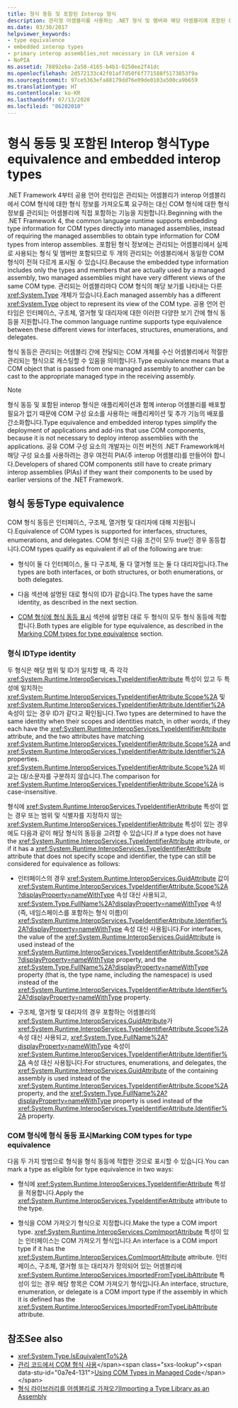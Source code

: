 ```yaml
---
title: 형식 동등 및 포함된 Interop 형식
description: 관리형 어셈블리를 사용하는 .NET 형식 및 멤버와 해당 어셈블리에 포함된 COM 형식 간의 형식 동등성을 이해합니다. .NET 4 이상에 해당합니다.
ms.date: 03/30/2017
helpviewer_keywords:
- type equivalence
- embedded interop types
- primary interop assemblies,not necessary in CLR version 4
- NoPIA
ms.assetid: 78892eba-2a58-4165-b4b1-0250ee2f41dc
ms.openlocfilehash: 2d572133c42f01af7d50f6f771588f5173853f9a
ms.sourcegitcommit: 97ce5363efa88179dd76e09de0103a500ca9b659
ms.translationtype: HT
ms.contentlocale: ko-KR
ms.lasthandoff: 07/13/2020
ms.locfileid: "86282010"
---
```

# <a name="type-equivalence-and-embedded-interop-types"></a><span data-ttu-id="0a7e4-104">형식 동등 및 포함된 Interop 형식</span><span class="sxs-lookup"><span data-stu-id="0a7e4-104">Type equivalence and embedded interop types</span></span>

<span data-ttu-id="0a7e4-105">.NET Framework 4부터 공용 언어 런타임은 관리되는 어셈블리가 interop 어셈블리에서 COM 형식에 대한 형식 정보를 가져오도록 요구하는 대신 COM 형식에 대한 형식 정보를 관리되는 어셈블리에 직접 포함하는 기능을 지원합니다.</span><span class="sxs-lookup"><span data-stu-id="0a7e4-105">Beginning with the .NET Framework 4, the common language runtime supports embedding type information for COM types directly into managed assemblies, instead of requiring the managed assemblies to obtain type information for COM types from interop assemblies.</span></span> <span data-ttu-id="0a7e4-106">포함된 형식 정보에는 관리되는 어셈블리에서 실제로 사용되는 형식 및 멤버만 포함되므로 두 개의 관리되는 어셈블리에서 동일한 COM 형식이 전혀 다르게 표시될 수 있습니다.</span><span class="sxs-lookup"><span data-stu-id="0a7e4-106">Because the embedded type information includes only the types and members that are actually used by a managed assembly, two managed assemblies might have very different views of the same COM type.</span></span> <span data-ttu-id="0a7e4-107">관리되는 어셈블리마다 COM 형식의 해당 보기를 나타내는 다른 <xref:System.Type> 개체가 있습니다.</span><span class="sxs-lookup"><span data-stu-id="0a7e4-107">Each managed assembly has a different <xref:System.Type> object to represent its view of the COM type.</span></span> <span data-ttu-id="0a7e4-108">공용 언어 런타임은 인터페이스, 구조체, 열거형 및 대리자에 대한 이러한 다양한 보기 간에 형식 동등을 지원합니다.</span><span class="sxs-lookup"><span data-stu-id="0a7e4-108">The common language runtime supports type equivalence between these different views for interfaces, structures, enumerations, and delegates.</span></span>

<span data-ttu-id="0a7e4-109">형식 동등은 관리되는 어셈블리 간에 전달되는 COM 개체를 수신 어셈블리에서 적절한 관리되는 형식으로 캐스팅할 수 있음을 의미합니다.</span><span class="sxs-lookup"><span data-stu-id="0a7e4-109">Type equivalence means that a COM object that is passed from one managed assembly to another can be cast to the appropriate managed type in the receiving assembly.</span></span>

> [!NOTE]
> <span data-ttu-id="0a7e4-110">형식 동등 및 포함된 interop 형식은 애플리케이션과 함께 interop 어셈블리를 배포할 필요가 없기 때문에 COM 구성 요소를 사용하는 애플리케이션 및 추가 기능의 배포를 간소화합니다.</span><span class="sxs-lookup"><span data-stu-id="0a7e4-110">Type equivalence and embedded interop types simplify the deployment of applications and add-ins that use COM components, because it is not necessary to deploy interop assemblies with the applications.</span></span> <span data-ttu-id="0a7e4-111">공유 COM 구성 요소의 개발자는 이전 버전의 .NET Framework에서 해당 구성 요소를 사용하려는 경우 여전히 PIA(주 interop 어셈블리)를 만들어야 합니다.</span><span class="sxs-lookup"><span data-stu-id="0a7e4-111">Developers of shared COM components still have to create primary interop assemblies (PIAs) if they want their components to be used by earlier versions of the .NET Framework.</span></span>

## <a name="type-equivalence"></a><span data-ttu-id="0a7e4-112">형식 동등</span><span class="sxs-lookup"><span data-stu-id="0a7e4-112">Type equivalence</span></span>

 <span data-ttu-id="0a7e4-113">COM 형식 동등은 인터페이스, 구조체, 열거형 및 대리자에 대해 지원됩니다.</span><span class="sxs-lookup"><span data-stu-id="0a7e4-113">Equivalence of COM types is supported for interfaces, structures, enumerations, and delegates.</span></span> <span data-ttu-id="0a7e4-114">COM 형식은 다음 조건이 모두 true인 경우 동등합니다.</span><span class="sxs-lookup"><span data-stu-id="0a7e4-114">COM types qualify as equivalent if all of the following are true:</span></span>

- <span data-ttu-id="0a7e4-115">형식이 둘 다 인터페이스, 둘 다 구조체, 둘 다 열거형 또는 둘 다 대리자입니다.</span><span class="sxs-lookup"><span data-stu-id="0a7e4-115">The types are both interfaces, or both structures, or both enumerations, or both delegates.</span></span>

- <span data-ttu-id="0a7e4-116">다음 섹션에 설명된 대로 형식의 ID가 같습니다.</span><span class="sxs-lookup"><span data-stu-id="0a7e4-116">The types have the same identity, as described in the next section.</span></span>

- <span data-ttu-id="0a7e4-117">[COM 형식에 형식 동등 표시](#marking-com-types-for-type-equivalence) 섹션에 설명된 대로 두 형식이 모두 형식 동등에 적합합니다.</span><span class="sxs-lookup"><span data-stu-id="0a7e4-117">Both types are eligible for type equivalence, as described in the [Marking COM types for type equivalence](#marking-com-types-for-type-equivalence) section.</span></span>

### <a name="type-identity"></a><span data-ttu-id="0a7e4-118">형식 ID</span><span class="sxs-lookup"><span data-stu-id="0a7e4-118">Type identity</span></span>

<span data-ttu-id="0a7e4-119">두 형식은 해당 범위 및 ID가 일치할 때, 즉 각각 <xref:System.Runtime.InteropServices.TypeIdentifierAttribute> 특성이 있고 두 특성에 일치하는 <xref:System.Runtime.InteropServices.TypeIdentifierAttribute.Scope%2A> 및 <xref:System.Runtime.InteropServices.TypeIdentifierAttribute.Identifier%2A> 속성이 있는 경우 ID가 같다고 확인됩니다.</span><span class="sxs-lookup"><span data-stu-id="0a7e4-119">Two types are determined to have the same identity when their scopes and identities match, in other words, if they each have the <xref:System.Runtime.InteropServices.TypeIdentifierAttribute> attribute, and the two attributes have matching <xref:System.Runtime.InteropServices.TypeIdentifierAttribute.Scope%2A> and <xref:System.Runtime.InteropServices.TypeIdentifierAttribute.Identifier%2A> properties.</span></span> <span data-ttu-id="0a7e4-120"><xref:System.Runtime.InteropServices.TypeIdentifierAttribute.Scope%2A> 비교는 대/소문자를 구분하지 않습니다.</span><span class="sxs-lookup"><span data-stu-id="0a7e4-120">The comparison for <xref:System.Runtime.InteropServices.TypeIdentifierAttribute.Scope%2A> is case-insensitive.</span></span>

<span data-ttu-id="0a7e4-121">형식에 <xref:System.Runtime.InteropServices.TypeIdentifierAttribute> 특성이 없는 경우 또는 범위 및 식별자를 지정하지 않는 <xref:System.Runtime.InteropServices.TypeIdentifierAttribute> 특성이 있는 경우에도 다음과 같이 해당 형식의 동등을 고려할 수 있습니다.</span><span class="sxs-lookup"><span data-stu-id="0a7e4-121">If a type does not have the <xref:System.Runtime.InteropServices.TypeIdentifierAttribute> attribute, or if it has a <xref:System.Runtime.InteropServices.TypeIdentifierAttribute> attribute that does not specify scope and identifier, the type can still be considered for equivalence as follows:</span></span>

- <span data-ttu-id="0a7e4-122">인터페이스의 경우 <xref:System.Runtime.InteropServices.GuidAttribute> 값이 <xref:System.Runtime.InteropServices.TypeIdentifierAttribute.Scope%2A?displayProperty=nameWithType> 속성 대신 사용되고, <xref:System.Type.FullName%2A?displayProperty=nameWithType> 속성(즉, 네임스페이스를 포함하는 형식 이름)이 <xref:System.Runtime.InteropServices.TypeIdentifierAttribute.Identifier%2A?displayProperty=nameWithType> 속성 대신 사용됩니다.</span><span class="sxs-lookup"><span data-stu-id="0a7e4-122">For interfaces, the value of the <xref:System.Runtime.InteropServices.GuidAttribute> is used instead of the <xref:System.Runtime.InteropServices.TypeIdentifierAttribute.Scope%2A?displayProperty=nameWithType> property, and the <xref:System.Type.FullName%2A?displayProperty=nameWithType> property (that is, the type name, including the namespace) is used instead of the <xref:System.Runtime.InteropServices.TypeIdentifierAttribute.Identifier%2A?displayProperty=nameWithType> property.</span></span>

- <span data-ttu-id="0a7e4-123">구조체, 열거형 및 대리자의 경우 포함하는 어셈블리의 <xref:System.Runtime.InteropServices.GuidAttribute>가 <xref:System.Runtime.InteropServices.TypeIdentifierAttribute.Scope%2A> 속성 대신 사용되고, <xref:System.Type.FullName%2A?displayProperty=nameWithType> 속성이 <xref:System.Runtime.InteropServices.TypeIdentifierAttribute.Identifier%2A> 속성 대신 사용됩니다.</span><span class="sxs-lookup"><span data-stu-id="0a7e4-123">For structures, enumerations, and delegates, the <xref:System.Runtime.InteropServices.GuidAttribute> of the containing assembly is used instead of the <xref:System.Runtime.InteropServices.TypeIdentifierAttribute.Scope%2A> property, and the <xref:System.Type.FullName%2A?displayProperty=nameWithType> property is used instead of the <xref:System.Runtime.InteropServices.TypeIdentifierAttribute.Identifier%2A> property.</span></span>

### <a name="marking-com-types-for-type-equivalence"></a><span data-ttu-id="0a7e4-124">COM 형식에 형식 동등 표시</span><span class="sxs-lookup"><span data-stu-id="0a7e4-124">Marking COM types for type equivalence</span></span>

 <span data-ttu-id="0a7e4-125">다음 두 가지 방법으로 형식을 형식 동등에 적합한 것으로 표시할 수 있습니다.</span><span class="sxs-lookup"><span data-stu-id="0a7e4-125">You can mark a type as eligible for type equivalence in two ways:</span></span>

- <span data-ttu-id="0a7e4-126">형식에 <xref:System.Runtime.InteropServices.TypeIdentifierAttribute> 특성을 적용합니다.</span><span class="sxs-lookup"><span data-stu-id="0a7e4-126">Apply the <xref:System.Runtime.InteropServices.TypeIdentifierAttribute> attribute to the type.</span></span>

- <span data-ttu-id="0a7e4-127">형식을 COM 가져오기 형식으로 지정합니다.</span><span class="sxs-lookup"><span data-stu-id="0a7e4-127">Make the type a COM import type.</span></span> <span data-ttu-id="0a7e4-128"><xref:System.Runtime.InteropServices.ComImportAttribute> 특성이 있는 인터페이스는 COM 가져오기 형식입니다.</span><span class="sxs-lookup"><span data-stu-id="0a7e4-128">An interface is a COM import type if it has the <xref:System.Runtime.InteropServices.ComImportAttribute> attribute.</span></span> <span data-ttu-id="0a7e4-129">인터페이스, 구조체, 열거형 또는 대리자가 정의되어 있는 어셈블리에 <xref:System.Runtime.InteropServices.ImportedFromTypeLibAttribute> 특성이 있는 경우 해당 항목은 COM 가져오기 형식입니다.</span><span class="sxs-lookup"><span data-stu-id="0a7e4-129">An interface, structure, enumeration, or delegate is a COM import type if the assembly in which it is defined has the <xref:System.Runtime.InteropServices.ImportedFromTypeLibAttribute> attribute.</span></span>

## <a name="see-also"></a><span data-ttu-id="0a7e4-130">참조</span><span class="sxs-lookup"><span data-stu-id="0a7e4-130">See also</span></span>

- <xref:System.Type.IsEquivalentTo%2A>
- <span data-ttu-id="0a7e4-131">[관리 코드에서 COM 형식 사용](https://docs.microsoft.com/previous-versions/dotnet/netframework-4.0/3y76b69k(v=vs.100))</span><span class="sxs-lookup"><span data-stu-id="0a7e4-131">[Using COM Types in Managed Code](https://docs.microsoft.com/previous-versions/dotnet/netframework-4.0/3y76b69k(v=vs.100))</span></span>
- [<span data-ttu-id="0a7e4-132">형식 라이브러리를 어셈블리로 가져오기</span><span class="sxs-lookup"><span data-stu-id="0a7e4-132">Importing a Type Library as an Assembly</span></span>](importing-a-type-library-as-an-assembly.md)
